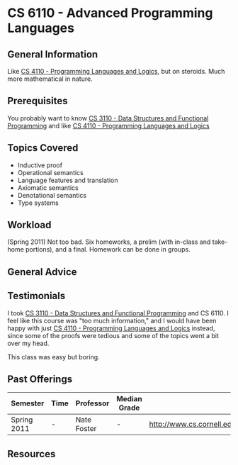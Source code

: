 # CS 6110 - Advanced Programming Languages

## General Information
Like [CS 4110 - Programming Languages and Logics](https://github.com/mrkev/Official-CS-Wiki/blob/master/classes/CS4110.md), but on steroids. Much more mathematical in nature.

## Prerequisites
You probably want to know [CS 3110 - Data Structures and Functional Programming](https://github.com/mrkev/Official-CS-Wiki/blob/master/classes/CS3110.md) and like [CS 4110 - Programming Languages and Logics](https://github.com/mrkev/Official-CS-Wiki/blob/master/classes/CS4110.md)

## Topics Covered
 - Inductive proof
 - Operational semantics
 - Language features and translation
 - Axiomatic semantics
 - Denotational semantics
 - Type systems

## Workload
(Spring 2011) Not too bad. Six homeworks, a prelim (with in-class and take-home portions), and a final. Homework can be done in groups.

## General Advice

## Testimonials
I took [CS 3110 - Data Structures and Functional Programming](https://github.com/mrkev/Official-CS-Wiki/blob/master/classes/CS3110.md) and CS 6110. I feel like this course was "too much information," and I would have been happy with just [CS 4110 - Programming Languages and Logics](https://github.com/mrkev/Official-CS-Wiki/blob/master/classes/CS4110.md) instead, since some of the proofs were tedious and some of the topics went a bit over my head.

This class was easy but boring.

## Past Offerings
| Semester | Time | Professor | Median Grade | Course Page |
| --- | --- | --- | --- | --- |
| Spring 2011 | - | Nate Foster | - | http://www.cs.cornell.edu/Courses/cs6110/2011sp/syllabus.php |

## Resources
